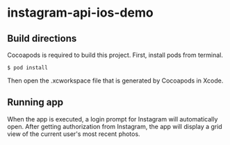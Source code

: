 # instagram-api-ios-demo

## Build directions
Cocoapods is required to build this project. First, install pods from terminal.

```
$ pod install
```

Then open the .xcworkspace file that is generated by Cocoapods in Xcode.

## Running app

When the app is executed, a login prompt for Instagram will automatically open. After getting authorization from Instagram, the app will display a grid view of the current user's most recent photos.
